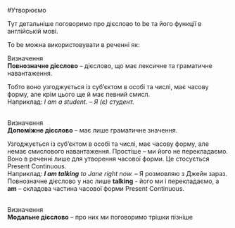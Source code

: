 #Утворюємо 

Тут детальніше поговоримо про дієслово <span class="p1">to be</span> та його функції в англійській мові.

<span class="p1">To be</span> можна використовувати в реченні як:


 <div class="eoz-wrap">
<span class="eoz">Визначення</span>
<div class="eoz-text">
<b>Повнозначне дієслово</b> – дієслово, що має лексичне та граматичне навантаження.
</div>
</div>
<p>Тобто воно узгоджується із суб’єктом в особі та числі, має часову форму, але крім цього ще й має певний смисл.<br>  Наприклад: <i>I am a student. – Я (є) студент.</i></p>


<br>
 <div class="eoz-wrap">
<span class="eoz">Визначення</span>
<div class="eoz-text">
<b>Допоміжне дієслово</b> – має лише граматичне значення.
</div>
</div>
<p>Узгоджується із суб’єктом в особі та числі, має часову форму, але немає смислового навантаження. Простіше – ми його не перекладаємо.<br>
Воно в реченні лише для утворення часової форми. Це стосується Present Continuous.<br>
Наприклад: <i><b>I am talking</b> to Jane right now.</i> – Я розмовляю з Джейн зараз.<br>
Повнозначне дієслово у нас лише <b>talking</b> - його
ми і перекладаємо, а <b>am</b> – складова частина часової форми Present Continuous.</p>


<br>
 <div class="eoz-wrap">
<span class="eoz">Визначення</span>
<div class="eoz-text">
<b>Модальне дієслово</b> – про них ми поговоримо трішки пізніше
</div>
</div>
